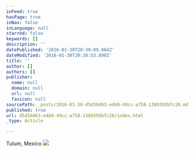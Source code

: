 ```yaml
---
inFeed: true
hasPage: true
inNav: false
inLanguage: null
starred: false
keywords: []
description: ''
datePublished: '2016-01-30T20:39:09.064Z'
dateModified: '2016-01-30T20:38:53.890Z'
title: ''
author: []
authors: []
publisher:
  name: null
  domain: null
  url: null
  favicon: null
sourcePath: _posts/2016-01-30-d5d30463-e4b0-49cc-a758-1389393bfc20.md
published: true
url: d5d30463-e4b0-49cc-a758-1389393bfc20/index.html
_type: Article

---
```

Tulum, Mexico
![](https://the-grid-user-content.s3-us-west-2.amazonaws.com/ee555c2f-2819-4ae4-a43e-fb1b2780f5a1.jpg)